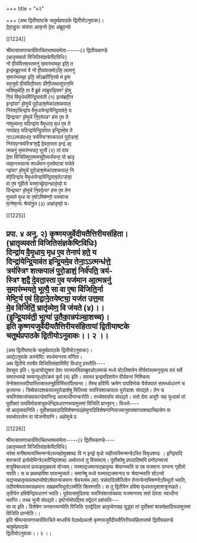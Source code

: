 +++
title = "०२"

+++
(अथ द्वितीयाष्टके चतुर्थप्रपाठके द्वितीयोऽनुवाकः)।  
दे॒वा॒सु॒राः संय॑त्ता आस॒न्ते दे॒वा अ॑ब्रुव॒न्यो

[[1224]]

श्रीमत्सायणाचार्यविरचितभाष्यसमेता------(२ द्वितीयकाण्डे  
(भ्रातृव्यवतो विजितिसंज्ञकेष्टिविधिः)  
नो॑ वी॒य॑वित्तम॒स्तमनु॑ स॒मार॑भामहा॒ इति॒ त  
इन्द्र॑मब्रुव॒न्त्वं वै नो॑ वी॒या॑वत्तमोऽसि॒ त्वामनु॑  
स॒मार॑भामहा॒ इति॒ सो॑ऽब्रवीत्ति॒स्रो म॑ इ॒मा  
स्त॒नुवो॑ वी॒य॑विती॒स्ताः प्री॑णी॒ताथासु॑रान॒भि  
भविष्य॒थेति॒ ता वै ब्रू॒र्ह त्य॑ब्रुवन्नि॒यमꣳ॑ हो॒मु  
गि॒यं वि॑मृ॒धेयमि॑न्द्रि॒याव॑ती (१) इत्य॑ब्रवी॒त्त  
इन्द्रा॑याꣳ हो॒मुचे॑ पुरो॒डाश॒मेका॑दशकपालं॒  
निर॑वप॒न्निन्द्रा॑य वैमृ॒धायेन्द्रा॑येन्द्रि॒याव॑ते॒ य  
द्रिन्द्रायाꣳ हो॒मुचे॑ नि॒र॒व॑पन्नꣳ ह॑स ए॒व ते  
ना॑मुच्यन्त॒ यदिन्द्रा॑य वैमृ॒धाय॒ मृध॑ ए॒व ते  
नापा॑व्रत॒ यदिन्द्रा॑येन्द्रि॒या॑वत इन्द्रि॒यमे॒व ते  
ना॒ऽऽत्मन्न॑दधत॒ त्रय॑स्त्रिꣳशत्कपालं पुरो॒डाशं॒  
निर॑वप॒न्त्रय॑स्त्रिꣳश॒द्वै दे॒वता॒स्ता इन्द्र॑ आ॒  
त्मन्ननु॑ स॒मार॑म्भयत॒ भूत्यै॑ (२) तां वाव  
दे॒वा विजि॑तिमुत्त॒मामसु॑रै॒व्यर्ज॑यन्त॒ यो भ्रातृ  
व्यवा॒न्त्स्यात्स स्पर्ध॑मान ए॒तयेष्ट्या॑ यजेते  
न्द्रा॑याꣳ हो॒मुचे॑ पुरो॒डाश॒मेका॑दशकपालं॒ नि  
व॑पे॒दिन्द्रा॑य वैमृ॒धायेन्द्रा॑येन्द्रि॒याव॒तेऽꣳह॑सा॒  
वा ए॒ष गृ॑ही॒तो यस्मा॒च्छ्रेया॒न्भ्रातृ॑व्यो॒ य  
दिन्द्रायाꣳ हो॒मुचे॑ नि॒वर्प॒त्यꣳ ह॑स ए॒व तेन॑  
मुच्यते मृ॒धा वा ए॒षो॑ऽमिष॑ण्णो॒ यस्मा॑त्स  
मा॒नेष्व॒न्यः श्रेया॑नु॒त (३) अभ्रा॑तृव्यो॒ य-

[[1225]]

प्रपा. ४ अनु. २) कृष्णयजुर्वेदीयतैत्तिरीयसंहिता।  
(भ्रातृव्यवतो विजितिसंज्ञकेष्टिविधिः)  
दिन्द्रा॑य वै॒मृ॒धाय॒ मृध ए॒व तेनाप॑ हते॒ य  
दिन्द्रा॑येन्द्रि॒याव॑त इन्द्रि॒यमे॒व तेना॒ऽऽत्मन्ध॑त्ते॒  
त्रय॑स्त्रिꣳ शत्कपालं पुरो॒डाशं॒ निर्व॑पति॒ त्रय॑-  
स्त्रिꣳ श॒द्वै दे॒वता॒स्ता ए॒व यज॑मान आ॒त्मन्ननु॑  
स॒मार॑म्भयते॒ भूत्यै॒ सा वा ए॒षा वि॑जिति॒र्ना  
मेष्टि॒र्य ए॒वं वि॒द्वाने॒तयेष्ट्या॒ यज॑त उत्त॒मा  
मे॒व विजि॑तिं॒ भ्रातृ॑व्येण॒ वि ज॑यते (४)।।  
(इ॒न्द्रि॒याव॑ती॒ भूत्या॑ उ॒तैका॒न्नप॑ञ्चा॒शच्च)।  
इति कृष्णयजुर्वेदीयतैत्तिरीयसंहितायां द्वितीयाष्टके  
चतुर्थप्रपाठके द्वितीयोऽनुवाकः।। २ ।।  
----------  
(अथ द्वितीयाष्टके चतुर्थप्रपाठके द्वितीयोऽनुवाकः)।  
आद्येऽनुवाके काम्येष्टिः स्पर्धमानस्य वर्णिता।  
अथ द्वितीये तस्यैव विजितिसंज्ञामिष्टिं विधातु प्रस्तौति----  
देवसुरा इति। युध्दायोद्युक्ता देवाः परस्परमिदमब्रुवन्नोऽस्माकं मध्ये योऽतिशयेन वीर्यवांस्तमनुसृत्य वयं सर्वे समारभामहे सम्यग्युध्दोपक्रमं कुर्व (म) इति। ततस्त इन्द्रमदिशयेन वीर्यवन्तं निश्चित्य तेनोक्तास्तदीयास्तिस्रास्तनूर्हविर्भिस्तर्पितवन्तः। तैश्च हविर्भिः क्रमेण पापविमोकं वैर्यपघातं सामर्थ्यधारणं च कृतवन्तः। त्रिष्वेकादशकपालपुरोडाशेषु मिलित्वा त्रयस्त्रिंशत्कपालः पुरोडाशः संपद्यते। तेन च त्रयस्त्रिंशत्संख्याकान्देवानिन्द्र आत्माधीनान्करोति। तच्चेश्वर्याय संपद्यते। ततो देवा असुरैः सह युध्दार्थ तां पूर्वोक्तां पापविमोकशत्रुवधेन्द्रियधारणरूपामुत्तमां विजितिं प्राप्नुवन्। विधत्ते----  
यो भ्रातृव्यवानिति। पूर्वोक्तप्रवदादिविशेषणवदंहोमुगादिविशेषणानियाज्यानुवाक्यागतशब्दाभिप्रायेण वा स्वार्थपरत्वेन वा योजनीयानि। अंहोमुचे प्र

[[1226]]

श्रीमत्सायणाचार्यविरचितभाष्यसमेता-----(२ द्वितीयकाण्डे----  
(भ्रातृव्यवतो विजितिसंज्ञकेष्टिविधिः)  
भरेमा मनीषामत्यस्मिन्मन्त्रेऽस्त्यहोमुक्शब्दः वि न इन्द्रो मृधो जहीत्यस्मिन्मन्त्रेऽस्ति विमृधशव्दः । इन्द्रियादि शतक्रतो इत्येसेमिन्त्रेऽस्तीन्द्रियशब्दः अर्थपरत्वं तु विस्पष्टम्। पूर्वोक्तेषु प्रघदादिष्वपि प्रणोदनवत्त्वं शत्रुविबाधवत्वं प्रत्यङ्मुखवत्वं योज्यम्। यस्माद्यजमानाद्भ्रातृव्यः श्रेयान्भवति स एब यजमानः पाप्पना गृहीतो भवति। स च प्रथमहविषा पापान्मुच्यते। समानेषु मध्ये यस्माद्यजमानाद यः श्रेयान्भवति सोऽन्यो यद्यप्यभ्रातृव्यस्तथाप्योषोऽश्रेयान्यजमानः श्रेयस्त्वंम (मा) त्रसंपादितवैरित्वेन तेनान्येनाभिषण्णोऽभिभूतो भवति, तदीयश्रेयस्त्वमसहमानः सम्रहमभिभूतोऽस्मीति क्लिश्नाति। स तु द्वितीयेन हविषा मृधस्तादृशाशत्रूनपहते। तृतीयेन हविषेन्द्रियधारणं भवति। पूर्ववत्समुदितया त्रयस्त्रिंशत्संख्यया यजमानस्य सर्वा देवताः स्वाधीना भवन्ति। तच्च भूत्यै संपद्यते। इष्टेर्नामोपद्दिश्य तद्वेदनं प्रशंसति---  
सा वा इति। विशेषेण जनयन्त्यनयेति विजितिः एतद्वेदिता भ्रातृव्येणसह युद्ध्वा तां पूर्वोक्तां षापमोक्षादिरूपामुत्तमां विजिंति प्राप्नोति।।  
इति श्रीमत्सायणाचार्यविरचिते माधवीये वेदार्थप्रकाशे कृष्णयजुर्वेदीयतैत्तिरीयसंहिताभाष्ये द्वितीयकाण्डे चतुर्थप्रपाठके  
द्वितीयोऽनुवाकः।। २ ।।
